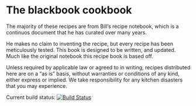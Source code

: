 # The blackbook cookbook

The majority of these recipes are from Bill’s recipe notebook, which is a continuos document that he has curated over many years.

He makes no claim to inventing the recipe, but every recipe has been meticulously tested. This book is designed to be written, and updated. Much like the original notebook this recipe book is based off.

Unless required by applicable law or agreed to in writing, recipes distributed here are on a “as is” basis, without warranties or conditions of any kind, either express or implied. We take responsibility for any kitchen disasters that you may experience.

Current build status: [![Build Status](https://www.gitbook.io/button/status/book/epijim/blackbook)](https://www.gitbook.io/book/epijim/blackbook/activity)

